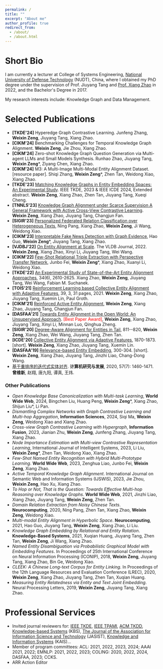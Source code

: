 ```yaml
---
permalink: /
title: ""
excerpt: "About me"
author_profile: true
redirect_from: 
  - /about/
  - /about.html
---
```


# Short Bio
I am currently a lecturer at College of Systems Engineering, [National University of Defense Technology](https://english.nudt.edu.cn/) (NUDT), China, where I obtained my PhD degree under the supervision of Prof. Jiuyang Tang and [Prof. Xiang Zhao](https://xiangz-nudt.github.io/) in 2022, and the Bachelor's Degree in 2017. 

My research interests include: Knowledge Graph and Data Management.

# Selected Publications
* **[TKDE'24]** Hyperedge Graph Contrastive Learning. Junfeng Zhang, **Weixin Zeng**, Jiuyang Tang, Xiang Zhao.
* **[CIKM'24]** Benchmarking Challenges for Temporal Knowledge Graph Alignment.	**Weixin Zeng**, Jie Zhou, Xiang Zhao.
* **[CIKM'24]** Zero-shot Knowledge Graph Question Generation via Multi-agent LLMs and Small Models Synthesis. Runhao Zhao, Jiuyang Tang, **Weixin Zeng***, Ziyang Chen, Xiang Zhao.
* **[CIKM'24]** M3: A Multi-Image Multi-Modal Entity Alignment Dataset. [resource paper]. Shiqi Zhang, **Weixin Zeng***, Zhen Tan, Weidong Xiao, Xiang Zhao.
* **[TKDE'23]** [Matching Knowledge Graphs in Entity Embedding Spaces: An Experimental Study](https://ieeexplore.ieee.org/document/10114983). IEEE TKDE, 2023 & IEEE ICDE 2024, Extended abstract. **Weixin Zeng**, Xiang Zhao, Zhen Tan, Jiuyang Tang, Xueqi Cheng.
* **[TNNLS'23]** [Knowledge Graph Alignment under Scarce Supervision A General Framework with Active Cross-View Contrastive Learning](https://ieeexplore.ieee.org/document/10286890). **Weixin Zeng**, Xiang Zhao, Jiuyang Tang, Changjun Fan.
* **[SIGIR'23]** [Personalized Federated Relation Classification over Heterogeneous Texts](https://dl.acm.org/doi/10.1145/3539618.3591748**), Ning Pang, Xiang Zhao, **Weixin Zeng**, Ji Wang, Weidong Xiao.
* **[CIKM'23]** [Interpretable Fake News Detection with Graph Evidence](https://dl.acm.org/doi/abs/10.1145/3583780.3614936), Hao Guo, **Weixin Zeng***, Jiuyang Tang, Xiang Zhao. 
* **[VJDBJ'22]** [On Entity Alignment at Scale](https://link.springer.com/article/10.1007/s00778-021-00703-3). The VLDB Journal, 2022. **Weixin Zeng**, Xiang Zhao, Xinyi Li, Jiuyang Tang, Wei Wang.
* **[CIKM'22]** [Few-Shot Relational Triple Extraction with Perspective Transfer Network](https://dl.acm.org/doi/10.1145/3511808.3557323), Junbo Fei, **Weixin Zeng***, Xiang Zhao, Xuanyi Li, Weidong Xiao. 
* **[TKDE'22]** [An Experimental Study of State-of-the-Art Entity Alignment Approaches](https://ieeexplore.ieee.org/document/9174835), 34(6), 2610-2625. Xiang Zhao, **Weixin Zeng**, Jiuyang Tang, Wei Wang, Fabian M. Suchanek.
* **[TOIS'21]** [Reinforcement Learning based Collective Entity Alignment with Adaptive Features](https://dl.acm.org/doi/10.1145/3446428), 39, 3, 31 pages, 2021. **Weixin Zeng**, Xiang Zhao, Jiuyang Tang, Xuemin Lin, Paul Groth.
* **[CIKM'21]** [Reinforced Active Entity Alignment](https://dl.acm.org/doi/abs/10.1145/3459637.3482472), **Weixin Zeng**, Xiang Zhao, Jiuyang Tang, Changjun Fan.  
* **[DASFAA'21]** [Towards Entity Alignment in the Open World: An Unsupervised Approach](https://link.springer.com/article/10.1007/s41019-022-00178-4). <font color=Red>[Best Paper Award]</font>, **Weixin Zeng**, Xiang Zhao, Jiuyang Tang, Xinyi Li, Minnan Luo, Qinghua Zheng.
* **[SIGIR'20]** [Degree-Aware Alignment for Entities in Tail](https://dl.acm.org/doi/abs/10.1145/3397271.3401161), 811--820, **Weixin Zeng**, Xiang Zhao, Wei Wang, Jiuyang Tang, Zhen Tan. 
* **[ICDE'20]** [Collective Entity Alignment via Adaptive Features](https://ieeexplore.ieee.org/document/9101599), 1870-1873.[short]. **Weixin Zeng**, Xiang Zhao, Jiuyang Tang, Xuemin Lin. 
* **[DASFAA'19]** [Relevance-based Entity Embedding](https://link.springer.com/chapter/10.1007/978-3-030-18590-9_33), 300-304. [short]. **Weixin Zeng**, Xiang Zhao, Jiuyang Tang, Jinzhi Liao, Chang-Dong Wang. 
* [基于重排序的迭代式实体对齐](https://crad.ict.ac.cn/CN/10.7544/issn1000-1239.2020.20190643). **计算机研究与发展**, 2020, 57(7): 1460-1471. **曾维新**, 赵翔, 唐九阳, 谭真, 王炜.

### Other Publications
* *Open Knowledge Base Canonicalization with Multi-task Learning*, **World Wide Web**, 2024, Bingchen Liu, Huang Peng, **Weixin Zeng***, Xiang Zhao, Shijun Liu*, Li Pan.
* *Dismantling Complex Networks with Graph Contrastive Learning and Multi-hop Aggregation*, **Information Sciences**, 2024, Siqi Ma, **Weixin Zeng**, Weidong Xiao and Xiang Zhao.
* *Cross-view Graph Contrastive Learning with Hypergraph*, **Information Fusion**, 2023, Jianian Zhu, **Weixin Zeng**, Junfeng Zhang, Jiuyang Tang, Xiang Zhao.
* *Node Importance Estimation with Multi-view Contrastive Representation Learning*, International Journal of Intelligent Systems, 2023, Li Liu, **Weixin Zeng***, Zhen Tan, Weidong Xiao, Xiang Zhao.
* *Few-Shot Named Entity Recognition with Hybrid Multi-Prototype Learning*. **World Wide Web**, 2023, Zenghua Liao, Junbo Fei, **Weixin Zeng**, Xiang Zhao.
* *Active Temporal Knowledge Graph Alignment*. International Journal on Semantic Web and Information Systems (IJSWIS), 2023, Jie Zhou, **Weixin Zeng**, Hao Xu, Xiang Zhao.
* *To Hop or Not, That is the Question: Towards Effective Multi-hop Reasoning over Knowledge Graphs*. **World Wide Web**, 2021, Jinzhi Liao, Xiang Zhao, Jiuyang Tang, **Weixin Zeng**, Zhen Tan.
* *Domain Relation Extraction from Noisy Chinese Texts*. **Neurocomputing**, 2020, Ning Pang, Zhen Tan, Xiang Zhao, **Weixin Zeng**, Weidong Xiao.
* *Multi-modal Entity Alignment in Hyperbolic Space*. **Neurocomputing**, 2021, Hao Guo, Jiuyang Tang, **Weixin Zeng**, Xiang Zhao, Li Liu.
* *Knowledge Graph Embedding by Relational and Entity Rotation*. **Knowledge-Based Systems**, 2021, Xuqian Huang, Jiuyang Tang, Zhen Tan, **Weixin Zeng**, Ji Wang, Xiang Zhao.
* *Named Entity Disambiguation via Probabilistic Graphical Model with Embedding Features*. In Proceedings of 25th International Conference on Neural Information Processing (ICONIP), 2018, **Weixin Zeng**, Jiuyang Tang, Xiang Zhao, Bin Ge, Weidong Xiao. 
* *CLEEK: A Chinese Long-text Corpus for Entity Linking*. In Proceedings of the 12th Language Resources and Evaluation Conference (LREC), 2020, **Weixin Zeng**, Xiang Zhao, Jiuyang Tang, Zhen Tan, Xuqian Huang.
* *Measuring Entity Relatedness via Entity and Text Joint Embedding*. Neural Processing Letters, 2019, **Weixin Zeng**, Jiuyang Tang, Xiang Zhao. 


# Professional Services

* Invited journal reviewers for: [IEEE TKDE](https://ieeexplore.ieee.org/xpl/RecentIssue.jsp?punumber=69), [IEEE TPAMI](https://ieeexplore.ieee.org/xpl/RecentIssue.jsp?punumber=34), [ACM TKDD](https://dl.acm.org/journal/tkdd), [Knowledge-based Systems](https://www.sciencedirect.com/journal/knowledge-based-systems) (KBS), [The Journal of the Association for Information Science and Technology](https://asistdl.onlinelibrary.wiley.com/journal/23301643) (JASIST), [Knowledge and Information Systems](https://www.springer.com/journal/10115) (KAIS)...
* Member of program committees: ACL: 2021, 2022, 2023, 2024; AAAI 2021, 2022; EMNLP: 2021, 2022, 2023; COLING: 2020, 2022, 2024, DASFAA, 2023; CCKS.
* ARR Action Editor
